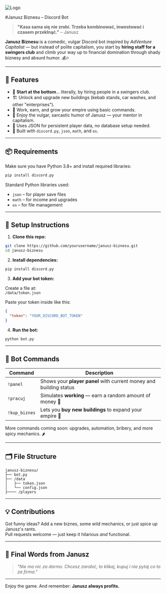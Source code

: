 ![Logo](https://i.imgur.com/1rNhO65.png)

#Janusz Biznesu – Discord Bot

> **"Kasa sama się nie zrobi. Trzeba kombinować, inwestować i czasem przeklnąć."** – Janusz

**Janusz Biznesu** is a comedic, vulgar Discord bot inspired by *AdVenture Capitalist* — but instead of polite capitalism, you start by **hiring staff for a swingers club** and climb your way up to financial domination through shady biznesy and absurd humor. 💰🔥

---

## 💼 Features

- 🍑 **Start at the bottom**… literally, by hiring people in a swingers club.
- 🏗️ Unlock and upgrade new buildings (kebab stands, car washes, and other "enterprises").
- 🤑 Work, earn, and grow your empire using basic commands.
- 🤬 Enjoy the vulgar, sarcastic humor of Janusz — your mentor in capitalism.
- 📂 Uses JSON for persistent player data, no database setup needed.
- 🧮 Built with `discord.py`, `json`, `math`, and `os`.

---

## 📦 Requirements

Make sure you have Python 3.8+ and install required libraries:

```bash
pip install discord.py
```

Standard Python libraries used:
- `json` – for player save files
- `math` – for income and upgrades
- `os` – for file management

---

## 🚀 Setup Instructions

1. **Clone this repo:**

```bash
git clone https://github.com/yourusername/janusz-biznesu.git
cd janusz-biznesu
```

2. **Install dependencies:**

```bash
pip install discord.py
```

3. **Add your bot token:**

Create a file at:  
`/data/token.json`

Paste your token inside like this:

```json
{
  "token": "YOUR_DISCORD_BOT_TOKEN"
}
```

4. **Run the bot:**

```bash
python bot.py
```

---

## 🤖 Bot Commands

| Command         | Description                                                            |
|------------------|------------------------------------------------------------------------|
| `!panel`         | Shows your **player panel** with current money and building status     |
| `!pracuj`        | Simulates **working** — earn a random amount of money 💸               |
| `!kup_biznes`    | Lets you **buy new buildings** to expand your empire 🏢                |

More commands coming soon: upgrades, automation, bribery, and more spicy mechanics. 🌶️

---

## 🗂️ File Structure

```
janusz-biznesu/
├── bot.py
├── /data
│   ├── token.json       
│   └── config.json
├──── /players
```

---


## 💡 Contributions

Got funny ideas? Add a new biznes, some wild mechanics, or just spice up Janusz's rants.  
Pull requests welcome — just keep it hilarious *and* functional.

---

## 🧔 Final Words from Janusz

> *"Nie ma nic za darmo. Chcesz zarobić, to klikaj, kupuj i nie pytaj co to za firma."*

---

Enjoy the game. And remember: **Janusz always profits.**
